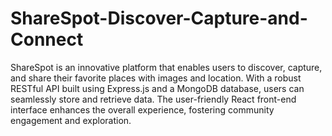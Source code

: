 # ShareSpot-Discover-Capture-and-Connect
ShareSpot is an innovative platform that enables users to discover, capture, and share their favorite places with images and location. With a robust RESTful API built using Express.js and a MongoDB database, users can seamlessly store and retrieve data. The user-friendly React front-end interface enhances the overall experience, fostering community engagement and exploration.
